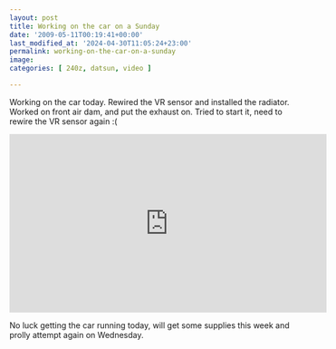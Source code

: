 ```yaml
---
layout: post
title: Working on the car on a Sunday
date: '2009-05-11T00:19:41+00:00'
last_modified_at: '2024-04-30T11:05:24+23:00'
permalink: working-on-the-car-on-a-sunday
image: 
categories: [ 240z, datsun, video ]

---
```

Working on the car today. Rewired the VR sensor and installed the radiator. Worked on front air dam, and put the exhaust on. Tried to start it, need to rewire the VR sensor again :( 

<iframe width="560" height="315" src="https://www.youtube.com/embed/OmxMfSX_EYk?si=oTu2jYAkXw9uVbYV" title="YouTube video player" frameborder="0" allow="accelerometer; autoplay; clipboard-write; encrypted-media; gyroscope; picture-in-picture; web-share" referrerpolicy="strict-origin-when-cross-origin" allowfullscreen></iframe>

No luck getting the car running today, will get some supplies this week and prolly attempt again on Wednesday.

